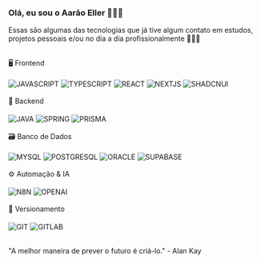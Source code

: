 ### Olá, eu sou o Aarão Eller 🙋🏼‍♂️

Essas são algumas das tecnologias que já tive algum contato em estudos, projetos pessoais e/ou no dia a dia profissionalmente 👨🏼‍💻

<div style="display: inline_block"><br/>
  🖥️ Frontend <br/><br/>
  <img align="center" alt="JAVASCRIPT" src="https://img.shields.io/badge/JavaScript-F7DF1E?style=for-the-badge&logo=javascript&logoColor=black" />
  <img align="center" alt="TYPESCRIPT" src="https://img.shields.io/badge/TypeScript-3178C6.svg?style=for-the-badge&logo=TypeScript&logoColor=white" />
  <img align="center" alt="REACT" src="https://img.shields.io/badge/React-61DAFB.svg?style=for-the-badge&logo=React&logoColor=black" />
  <img align="center" alt="NEXTJS" src="https://img.shields.io/badge/Next.js-000000.svg?style=for-the-badge&logo=nextdotjs&logoColor=white" />
  <img align="center" alt="SHADCNUI" src="https://img.shields.io/badge/shadcn/ui-000000.svg?style=for-the-badge&logo=shadcn/ui&logoColor=white" /> <br/><br/>
  🔧 Backend <br/><br/>
  <img align="center" alt="JAVA" src="https://img.shields.io/badge/Java-ED8B00?style=for-the-badge&logo=openjdk&logoColor=white" />
  <img align="center" alt="SPRING" src="https://img.shields.io/badge/Spring-6DB33F?style=for-the-badge&logo=spring&logoColor=white" />
  <img align="center" alt="PRISMA" src="https://img.shields.io/badge/Prisma-2D3748.svg?style=for-the-badge&logo=Prisma&logoColor=white" /><br/><br/>
  🗃️ Banco de Dados <br/><br/>
  <img align="center" alt="MYSQL" src="https://img.shields.io/badge/MySQL-00000F?style=for-the-badge&logo=mysql&logoColor=white" />
  <img align="center" alt="POSTGRESQL" src="https://img.shields.io/badge/PostgreSQL-4169E1.svg?style=for-the-badge&logo=PostgreSQL&logoColor=white" />
  <img align="center" alt="ORACLE" src="https://img.shields.io/badge/Oracle-F80000?style=for-the-badge&logo=oracle&logoColor=black" />
  <img align="center" alt="SUPABASE" src="https://img.shields.io/badge/Supabase-3FCF8E.svg?style=for-the-badge&logo=Supabase&logoColor=white" /><br/><br/>
  ⚙️ Automação & IA <br/><br/>
  <img align="center" alt="N8N" src="https://img.shields.io/badge/n8n-EA4B71.svg?style=for-the-badge&logo=n8n&logoColor=white" />
  <img align="center" alt="OPENAI" src="https://img.shields.io/badge/OpenAI-412991.svg?style=for-the-badge&logo=OpenAI&logoColor=white" /><br/><br/>
  🔁 Versionamento <br/><br/>
  <img align="center" alt="GIT" src="https://img.shields.io/badge/GIT-E44C30?style=for-the-badge&logo=git&logoColor=white" />
  <img align="center" alt="GITLAB" src="https://img.shields.io/badge/GitLab-330F63?style=for-the-badge&logo=gitlab&logoColor=white" /><br/><br/>
</div<br/>

"A melhor maneira de prever o futuro é criá-lo." - Alan Kay
